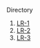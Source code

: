 Directory
1. [LR-1](Lab-Reports\Lab-Report-1.html)
2. [LR-2](Lab-Reports\Lab-Report-2.html)
3. [LR-3](Lab-Reports\lab-report-3-week-6.html)